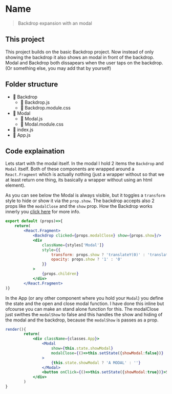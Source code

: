 
# Name

> Backdrop expansion with an modal

## This project
This project builds on the basic Backdrop project. Now instead of only showing the backdrop it also shows an modal in front of the backdrop. Modal and Backdrop both dissapears when the user taps on the backdrop. (Or something else, you may add that by yourself)
## Folder structure
-   📁 Backdrop
    -   📄 Backdrop.js
    -   📄 Backdrop.module.css
-   📁 Modal
    -   📄 Modal.js
    -   📄 Modal.module.css
-   📄 index.js
-   📄 App.js

## Code explaination
Lets start with the modal itself. In the modal I hold 2 items the `Backdrop` and `Modal` itself. Both of these components are wrapped around a `React.Fragment` which is actually nothing (just a wrapper without so that we at least return one thing, its basically a wrapper without using an html element). 

As you can see below the Modal is always visible, but it toggles a `transform` style to hide or show it via the `prop.show`. The backdrop accepts also 2 props like the `modalClose` and the `show` prop. How the Backdrop works innerly you [click here](http://localhost:3000/detail/Backdrop) for more info.

```jsx
export default (props)=>{
    return(
        <React.Fragment>
            <Backdrop clicked={props.modalClose} show={props.show}/>
            <div 
                className={styles['Modal']}
                style={{
                    transform: props.show ? 'translateY(0)' : 'translateY(-500%)',
                    opacity: props.show ? '1' : '0'
                }} 
            >
                {props.children}
            </div>
        </React.Fragment>
)}
```

In the App (or any other component where you hold your `Modal`) you define the state and the open and close modal function. I have done this inline but ofcourse you can make an stand alone function for this. The modalClose just swithes the `modalShow` to false and this handles the show and hiding of the modal and the backdrop, because the `modalShow` is passes as a prop.
```jsx
render(){
        return(
            <div className={classes.App}>
                <Modal
                    show={this.state.showModal}
                    modalClose={()=>this.setState({showModal:false})}
                >
                    {this.state.showModal ? 'A MODAL' : ''}
                </Modal>
                <button onClick={()=>this.setState({showModal:true})}>Show Modal</button>
            </div>
        )
}
```